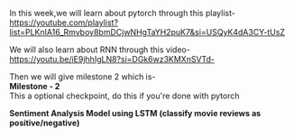 In this week,we will learn about pytorch through this playlist-  
https://youtube.com/playlist?list=PLKnIA16_Rmvboy8bmDCjwNHgTaYH2puK7&si=USQyK4dA3CY-tUsZ  
  
We will also learn about RNN through this video-  
https://youtu.be/iE9jhhIgLN8?si=DGk6wz3KMXnSVTd-  
  
Then we will give milestone 2 which is-  
**Milestone - 2**  
This a optional checkpoint, do this if you're  done with pytorch  

**Sentiment Analysis Model using LSTM (classify movie reviews as positive/negative)**